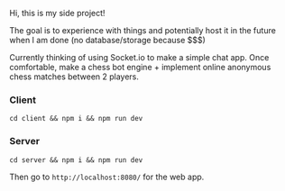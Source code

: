 Hi, this is my side project!

The goal is to experience with things and potentially host it in the future when I am done (no database/storage because $$$)

Currently thinking of using Socket.io to make a simple chat app.
Once comfortable, make a chess bot engine + implement online anonymous chess matches between 2 players.

### Client 
```
cd client && npm i && npm run dev
```

### Server
```
cd server && npm i && npm run dev
```

Then go to `http://localhost:8080/` for the web app.